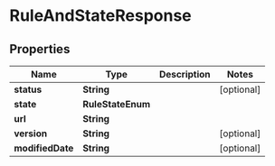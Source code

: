 

# RuleAndStateResponse


## Properties

| Name | Type | Description | Notes |
|------------ | ------------- | ------------- | -------------|
|**status** | **String** |  |  [optional] |
|**state** | **RuleStateEnum** |  |  |
|**url** | **String** |  |  |
|**version** | **String** |  |  [optional] |
|**modifiedDate** | **String** |  |  [optional] |



